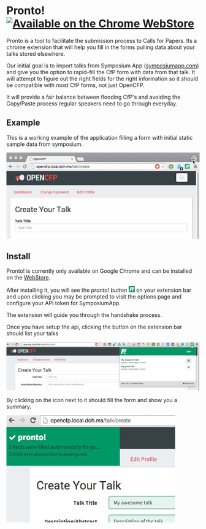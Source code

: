# Pronto! [![Available on the Chrome WebStore](https://developer.chrome.com/webstore/images/ChromeWebStore_Badge_v2_206x58.png)](https://chrome.google.com/webstore/detail/pronto/ceppkbmiglldpkelkicajinlfdkbpihh)

Pronto is a tool to facilitate the submission process to Calls for Papers. Its a chrome extension that will help you fill in the forms pulling data about your talks stored elsewhere.

Our initial goal is to import talks from Symposium App ([symposiumapp.com](http://symposiumapp.com)) and give you the option to rapid-fill the CfP form with data from that talk. It will attempt to figure out the right fields for the right information so it should be compatible with most CfP forms, not just OpenCFP.

It will provide a fair balance between flooding CfP's and avoiding the Copy/Paste process regular speakers need to go through everyday.

## Example

This is a working example of the application filling a form with initial static sample data from symposium.

![Working sample](extension/resources/example-1.gif?raw=true)

## Install

Pronto! is currently only available on Google Chrome and can be installed on the [WebStore](https://chrome.google.com/webstore/detail/pronto/ceppkbmiglldpkelkicajinlfdkbpihh).

After installing it, you will see the *pronto! button* ![icon](extension/resources/icon16.png) on your extension bar and upon clicking you may be prompted to visit the options page and configure your API token for SymposiumApp.

The extension will guide you through the handshake process.

Once you have setup the api, clicking the button on the extension bar should list your talks

![list of talks](extension/resources/talk-list.jpg)

By clicking on the icon next to it should fill the form and show you a summary.

![summary](extension/resources/summary.jpg)
